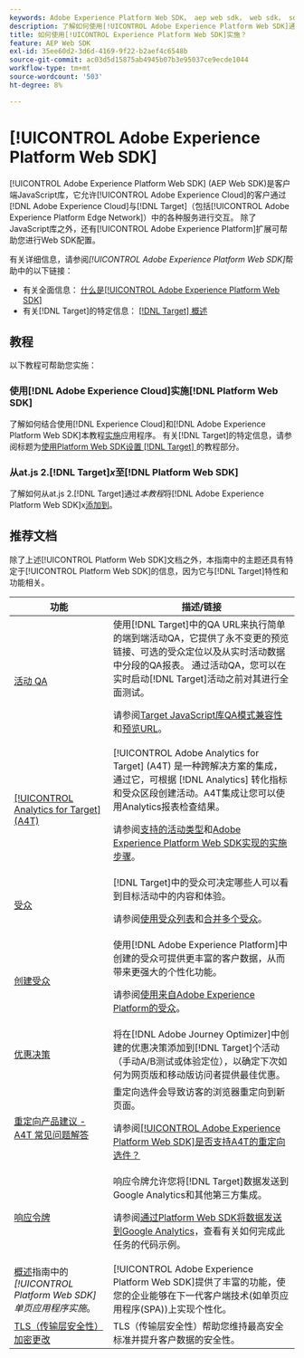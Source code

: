 ```yaml
---
keywords: Adobe Experience Platform Web SDK， aep web sdk， web sdk， sdk， adobe experience cloud，平台边缘网络， adobe experience platform边缘网络，边缘网络， aep edge network， Adobe Experience Platform Web SDK0
description: 了解如何使用[!UICONTROL Adobe Experience Platform Web SDK]通过[!UICONTROL Adobe Experience Cloud]与[!UICONTROL AEP Edge Network]中的各种服务进行交互。
title: 如何使用[!UICONTROL Experience Platform Web SDK]实施？
feature: AEP Web SDK
exl-id: 35ee60d2-3d6d-4169-9f22-b2aef4c6548b
source-git-commit: ac03d5d15875ab4945b07b3e95037ce9ecde1044
workflow-type: tm+mt
source-wordcount: '503'
ht-degree: 8%

---
```


# [!UICONTROL Adobe Experience Platform Web SDK]

[!UICONTROL Adobe Experience Platform Web SDK] (AEP Web SDK)是客户端JavaScript库，它允许[!UICONTROL Adobe Experience Cloud]的客户通过[!DNL Adobe Experience Cloud]与[!DNL Target]（包括[!UICONTROL Adobe Experience Platform Edge Network]）中的各种服务进行交互。 除了JavaScript库之外，还有[!UICONTROL Adobe Experience Platform]扩展可帮助您进行Web SDK配置。

有关详细信息，请参阅&#x200B;*[!UICONTROL Adobe Experience Platform Web SDK]*&#x200B;帮助中的以下链接：

* 有关全面信息： [什么是[!UICONTROL Adobe Experience Platform Web SDK]](https://experienceleague.adobe.com/docs/experience-platform/edge/home.html)
* 有关[!DNL Target]的特定信息： [[!DNL Target] 概述](https://experienceleague.adobe.com/docs/experience-platform/edge/personalization/adobe-target/target-overview.html)

## 教程

以下教程可帮助您实施：

### 使用[!DNL Adobe Experience Cloud]实施[!DNL Platform Web SDK]

了解如何结合使用[!DNL Experience Cloud]和[!DNL Adobe Experience Platform Web SDK]本教程[实施](https://experienceleague.adobe.com/docs/platform-learn/implement-web-sdk/overview.html)应用程序。 有关[!DNL Target]的特定信息，请参阅标题为[使用Platform Web SDK设置 [!DNL Target] ](https://experienceleague.adobe.com/docs/platform-learn/implement-web-sdk/applications-setup/setup-target.html)的教程部分。

### 从at.js 2.[!DNL Target]*x*&#x200B;至[!DNL Platform Web SDK]

了解如何从at.js 2.[!DNL Target]通过&#x200B;*本教程*&#x200B;将[!DNL Adobe Experience Platform Web SDK]x[添加到](https://experienceleague.adobe.com/docs/platform-learn/migrate-target-to-websdk/introduction.html)。

## 推荐文档

除了上述[!UICONTROL Platform Web SDK]文档之外，本指南中的主题还具有特定于[!UICONTROL Platform Web SDK]的信息，因为它与[!DNL Target]特性和功能相关。

| 功能 | 描述/链接 |
| --- | --- |
| [活动 QA](https://experienceleague.adobe.com/docs/target/using/activities/activity-qa/activity-qa.html) | 使用[!DNL Target]中的QA URL来执行简单的端到端活动QA，它提供了永不变更的预览链接、可选的受众定位以及从实时活动数据中分段的QA报表。 通过活动QA，您可以在实时启动[!DNL Target]活动之前对其进行全面测试。<p>请参阅[Target JavaScript库QA模式兼容性](https://experienceleague.adobe.com/docs/target/using/activities/activity-qa/activity-qa.html#compatibility)和[预览URL](https://experienceleague.adobe.com/docs/target/using/activities/activity-qa/activity-qa.html#preview)。 |
| [[!UICONTROL Analytics for Target] (A4T)](https://experienceleague.adobe.com/docs/target/using/integrate/a4t/a4t.html) | [!UICONTROL Adobe Analytics for Target] (A4T) 是一种跨解决方案的集成，通过它，可根据 [!DNL Analytics] 转化指标和受众区段创建活动。A4T集成让您可以使用Analytics报表检查结果。<p>请参阅[支持的活动类型](https://experienceleague.adobe.com/docs/target/using/integrate/a4t/a4t.html#section_F487896214BF4803AF78C552EF1669AA)和[Adobe Experience Platform Web SDK实现的实施步骤](https://experienceleague.adobe.com/docs/target/using/integrate/a4t/a4timplementation.html#platform)。 |
| [受众](https://experienceleague.adobe.com/docs/target/using/audiences/target.html) | [!DNL Target]中的受众可决定哪些人可以看到目标活动中的内容和体验。<p>请参阅[使用受众列表](https://experienceleague.adobe.com/docs/target/using/audiences/create-audiences/audiences.html#use-list)和[合并多个受众](https://experienceleague.adobe.com/docs/target/using/audiences/combining-multiple-audiences.html)。 |
| [创建受众](https://experienceleague.adobe.com/docs/target/using/audiences/create-audiences/audiences.html?lang=zh-Hans) | 使用[!DNL Adobe Experience Platform]中创建的受众可提供更丰富的客户数据，从而带来更强大的个性化功能。<p>请参阅[使用来自Adobe Experience Platform的受众](https://experienceleague.adobe.com/docs/target/using/audiences/create-audiences/audiences.html#aep)。 |
| [优惠决策](https://experienceleague.adobe.com/docs/target/using/integrate/ajo/offer-decision.html) | 将在[!DNL Adobe Journey Optimizer]中创建的优惠决策添加到[!DNL Target]个活动（手动A/B测试或体验定位），以确定下次如何为网页版和移动版访问者提供最佳优惠。 |
| [重定向产品建议 - A4T 常见问题解答](https://experienceleague.adobe.com/docs/target/using/integrate/a4t/a4t-faq/a4t-faq-redirect-offers.html) | 重定向选件会导致访客的浏览器重定向到新页面。<p>请参阅[[!UICONTROL Adobe Experience Platform Web SDK]是否支持A4T的重定向选件？](https://experienceleague.adobe.com/docs/target/using/integrate/a4t/a4t-faq/a4t-faq-redirect-offers.html#platform) |
| [响应令牌](https://experienceleague.adobe.com/docs/target/using/administer/response-tokens.html) | 响应令牌允许您将[!DNL Target]数据发送到Google Analytics和其他第三方集成。<p>请参阅[通过Platform Web SDK将数据发送到Google Analytics](https://experienceleague.adobe.com/docs/target/using/administer/response-tokens.html#sending-data-to-google-analytics-via-platform-web-sdk)，查看有关如何完成此任务的代码示例。 |
| [概述](https://experienceleague.adobe.com/docs/experience-platform/edge/personalization/adobe-target/spa-implementation.html)指南中的&#x200B;*[!UICONTROL Platform Web SDK]单页应用程序实施*。 | [!UICONTROL Adobe Experience Platform Web SDK]提供了丰富的功能，使您的企业能够在下一代客户端技术(如单页应用程序(SPA))上实现个性化。 |
| [TLS（传输层安全性）加密更改](/help/dev/before-implement/tls-transport-layer-security-encryption.md) | TLS（传输层安全性）帮助您维持最高安全标准并提升客户数据的安全性。 |
